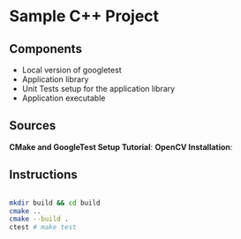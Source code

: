 # Sample C++ Project
## Components
- Local version of googletest
- Application library
- Unit Tests setup for the application library
- Application executable

## Sources

**CMake and GoogleTest Setup Tutorial**:
**OpenCV Installation**:



## Instructions
```bash

mkdir build && cd build
cmake ..
cmake --build .
ctest # make test
```
